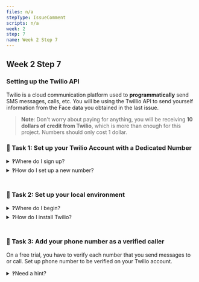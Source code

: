```yaml
---
files: n/a
stepType: IssueComment
scripts: n/a
week: 2
step: 7
name: Week 2 Step 7
---
```



## Week 2 Step 7

### Setting up the Twilio API
Twilio is a cloud communication platform used to **programmatically** send SMS messages, calls, etc. You will be using the Twillio API to send yourself information from the Face data you obtained in the last issue.

> **Note**: Don't worry about paying for anything, you will be receiving **10 dollars of credit from Twilio**, which is more than enough for this project. Numbers should only cost 1 dollar.
### 📝 Task 1: Set up your Twilio Account with a Dedicated Number

<details>
<summary>❓Where do I sign up?</summary>
</br>
<<<<<<< HEAD
* Go to the twilio website: https://www.twilio.com/try-twilio, and create an account here.
=======
Go to the twilio website: https://www.twilio.com/try-twilio, and create an account here.
>>>>>>> 59dc67564abd3c89efac3ca599f372b4f927f0e5
</details>
<details>
<summary>❓How do I set up a new number?</summary>
</br>
Navigate to your dashboard, then press the three dots on the navigation panel to the left of your screen. Click on the 'phone numbers' option, then press the blue button in the top right corner to buy your own number, preferably from your location. 
</details>
</br>

### 📝 Task 2: Set up your local environment
<details>
<summary>❓Where do I begin?</summary>
</br>
Create a new directory on your computer, make an HTTP function with a node runtime and copy and paste the Face API code from the previous issue.
</details>

<details>
<summary>❓How do I install Twilio?</summary>
</br>
In your project directory, initialize npm, then use the command `npm install twilio` to add the twilio API to your local environment.
</details>
</br>

### 📝 Task 3: Add your phone number as a verified caller
On a free trial, you have to verify each number that you send messages to or call. Set up phone number to be verified on your Twilio account.
<details>
<summary>❓Need a hint?</summary>
</br>
Go back to `phone numbers` in your dashboard and browse the options.
</details>
</br>
